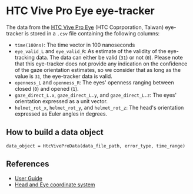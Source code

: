 # HTC Vive Pro Eye eye-tracker

The data from the [HTC Vive Pro Eye](https://www.vive.com/fr/product/vive-pro2/overview/) (HTC Coprporation, Taiwan) 
eye-tracker is stored in a `.csv` file containing the following columns:
- `time(100ns)`: The time vector in 100 nanoseconds
- `eye_valid_L` and `eye_valid_R`: As estimate of the validity of the eye-tracking data. The data can either be valid (`31`) or not (`0`). Please note that this eye-tracker does not provide any indication on the confidence of the gaze orientation estimates, so we consider that as long as the value is `31`, the eye-tracker data is valid.
- `openness_L` and `openness_R`: The eyes' openness ranging between closed (`0`) and opened (`1`).
- `gaze_direct_L.x`, `gaze_direct_L.y`, and `gaze_direct_L.z`: The eyes' orientation expressed as a unit vector. 
- `helmet_rot_x`, `helmet_rot_y`, and `helmet_rot_z`: The head's orientation expressed as Euler angles in degrees.

## How to build a data object
```python3
data_object = HtcViveProData(data_file_path, error_type, time_range)
```

## References
- [User Guide](https://developer.vive.com/documents/719/VIVE_Pro_HMD_User_Guide.pdf)
- [Head and Eye coordinate system](https://www.researchgate.net/figure/Left-Coordinate-system-of-HTC-Vive-Pro-Eye-and-right-a-diagram-showing-gaze-origin_fig4_373699457)